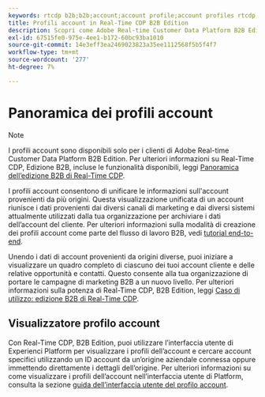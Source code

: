 ```yaml
---
keywords: rtcdp b2b;b2b;account;account profile;account profiles rtcdp;real-time customer data platform;
title: Profili account in Real-Time CDP B2B Edition
description: Scopri come Adobe Real-time Customer Data Platform B2B Edition ti consente di unificare le informazioni sull’account da più origini utilizzando i profili dell’account.
exl-id: 67515fe0-975e-4ee1-b172-60bc93ba1010
source-git-commit: 14e3eff3ea2469023823a35ee1112568f5b5f4f7
workflow-type: tm+mt
source-wordcount: '277'
ht-degree: 7%

---
```


# Panoramica dei profili account

>[!NOTE]
>
>I profili account sono disponibili solo per i clienti di Adobe Real-time Customer Data Platform B2B Edition. Per ulteriori informazioni su Real-Time CDP, Edizione B2B, incluse le funzionalità disponibili, leggi [Panoramica dell’edizione B2B di Real-Time CDP](../b2b-overview.md).

I profili account consentono di unificare le informazioni sull&#39;account provenienti da più origini. Questa visualizzazione unificata di un account riunisce i dati provenienti dai diversi canali di marketing e dai diversi sistemi attualmente utilizzati dalla tua organizzazione per archiviare i dati dell’account del cliente. Per ulteriori informazioni sulla modalità di creazione dei profili account come parte del flusso di lavoro B2B, vedi [tutorial end-to-end](../b2b-tutorial.md).

Unendo i dati di account provenienti da origini diverse, puoi iniziare a visualizzare un quadro completo di ciascuno dei tuoi account cliente e delle relative opportunità e contatti. Questo consente alla tua organizzazione di portare le campagne di marketing B2B a un nuovo livello. Per ulteriori informazioni sulla potenza di Real-Time CDP, B2B Edition, leggi [Caso di utilizzo: edizione B2B di Real-Time CDP](../b2b-use-case.md).

## Visualizzatore profilo account

Con Real-Time CDP, B2B Edition, puoi utilizzare l’interfaccia utente di Experienci Platform per visualizzare i profili dell’account e cercare account specifici utilizzando un ID account da un’origine aziendale connessa oppure immettendo direttamente i dettagli dell’origine. Per ulteriori informazioni su come visualizzare i profili dell’account nell’interfaccia utente di Platform, consulta la sezione [guida dell’interfaccia utente del profilo account](account-profile-ui-guide.md).

